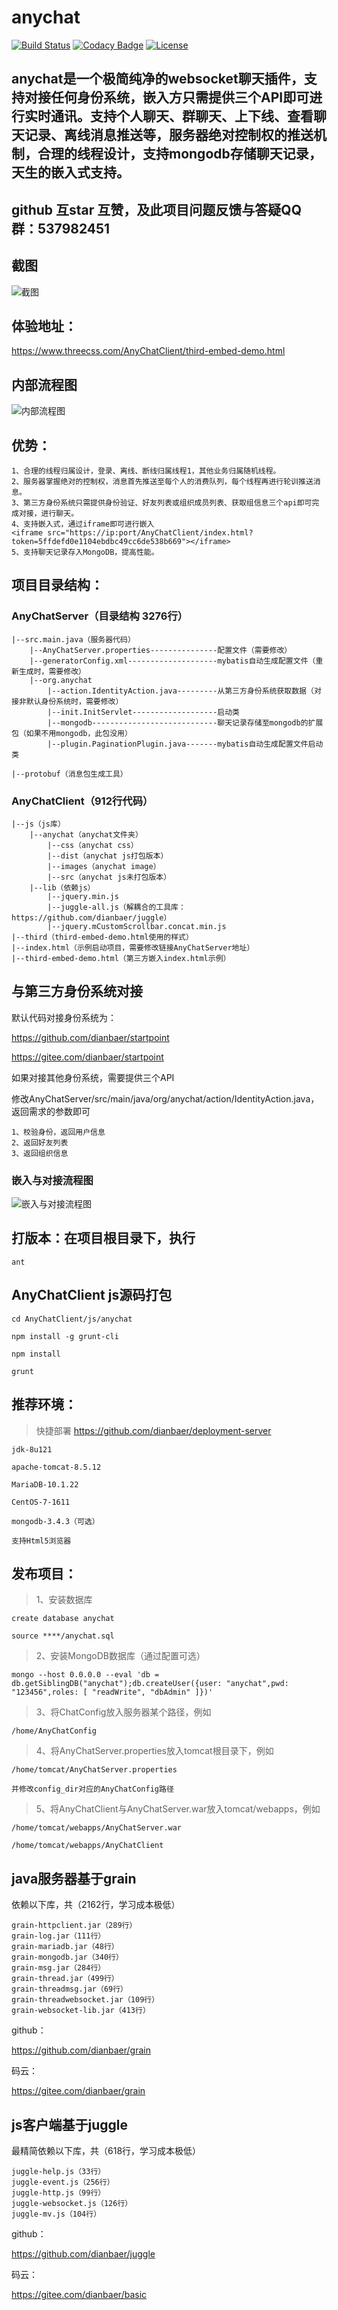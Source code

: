 # anychat


[![Build Status](https://travis-ci.org/dianbaer/anychat.svg?branch=master)](https://travis-ci.org/dianbaer/anychat)
[![Codacy Badge](https://api.codacy.com/project/badge/Grade/55abc0731cd44987ba8db1ef64badb22)](https://www.codacy.com/app/232365732/anychat?utm_source=github.com&amp;utm_medium=referral&amp;utm_content=dianbaer/anychat&amp;utm_campaign=Badge_Grade)
[![License](https://img.shields.io/badge/License-MIT-blue.svg)](LICENSE)


## anychat是一个极简纯净的websocket聊天插件，支持对接任何身份系统，嵌入方只需提供三个API即可进行实时通讯。支持个人聊天、群聊天、上下线、查看聊天记录、离线消息推送等，服务器绝对控制权的推送机制，合理的线程设计，支持mongodb存储聊天记录，天生的嵌入式支持。

## github 互star 互赞，及此项目问题反馈与答疑QQ群：537982451

## 截图

![截图](./anychatphoto.png "anychatphoto.png")


## 体验地址：

https://www.threecss.com/AnyChatClient/third-embed-demo.html

## 内部流程图

![内部流程图](./anychat.png "anychat.png")


## 优势：

	1、合理的线程归属设计，登录、离线、断线归属线程1，其他业务归属随机线程。
	2、服务器掌握绝对的控制权，消息首先推送至每个人的消费队列，每个线程再进行轮训推送消息。
	3、第三方身份系统只需提供身份验证、好友列表或组织成员列表、获取组信息三个api即可完成对接，进行聊天。
	4、支持嵌入式，通过iframe即可进行嵌入
	<iframe src="https://ip:port/AnyChatClient/index.html?token=5ffdefd0e1104ebdbc49cc6de538b669"></iframe>
	5、支持聊天记录存入MongoDB，提高性能。
	
	
## 项目目录结构：


### AnyChatServer（目录结构 3276行）

	|--src.main.java（服务器代码）
		|--AnyChatServer.properties---------------配置文件（需要修改）
		|--generatorConfig.xml--------------------mybatis自动生成配置文件（重新生成时，需要修改）
		|--org.anychat
			|--action.IdentityAction.java---------从第三方身份系统获取数据（对接非默认身份系统时，需要修改）
			|--init.InitServlet-------------------启动类
			|--mongodb----------------------------聊天记录存储至mongodb的扩展包（如果不用mongodb，此包没用）
			|--plugin.PaginationPlugin.java-------mybatis自动生成配置文件启动类
			
	|--protobuf（消息包生成工具）
	

### AnyChatClient（912行代码）

	|--js（js库）
		|--anychat（anychat文件夹）
			|--css（anychat css）
			|--dist（anychat js打包版本）
			|--images（anychat image）
			|--src（anychat js未打包版本）
		|--lib（依赖js）
			|--jquery.min.js
			|--juggle-all.js（解耦合的工具库：https://github.com/dianbaer/juggle）
			|--jquery.mCustomScrollbar.concat.min.js
	|--third（third-embed-demo.html使用的样式）
	|--index.html（示例启动项目，需要修改链接AnyChatServer地址）
	|--third-embed-demo.html（第三方嵌入index.html示例）
	

## 与第三方身份系统对接


默认代码对接身份系统为：

https://github.com/dianbaer/startpoint

https://gitee.com/dianbaer/startpoint


如果对接其他身份系统，需要提供三个API

修改AnyChatServer/src/main/java/org/anychat/action/IdentityAction.java，返回需求的参数即可

	1、校验身份，返回用户信息
	2、返回好友列表
	3、返回组织信息

	
### 嵌入与对接流程图

![嵌入与对接流程图](./anychatflow.png "anychatflow.png")


	
## 打版本：在项目根目录下，执行


	ant


## AnyChatClient js源码打包


	cd AnyChatClient/js/anychat
	
	npm install -g grunt-cli

	npm install
	
	grunt
	
	
## 推荐环境：

>快捷部署 https://github.com/dianbaer/deployment-server

	jdk-8u121

	apache-tomcat-8.5.12

	MariaDB-10.1.22

	CentOS-7-1611
	
	mongodb-3.4.3（可选）

	支持Html5浏览器
	
	
## 发布项目：


>1、安装数据库
	
	create database anychat
	
	source ****/anychat.sql
	
>2、安装MongoDB数据库（通过配置可选）

	mongo --host 0.0.0.0 --eval 'db = db.getSiblingDB("anychat");db.createUser({user: "anychat",pwd: "123456",roles: [ "readWrite", "dbAdmin" ]})'

>3、将ChatConfig放入服务器某个路径，例如
	
	/home/AnyChatConfig

>4、将AnyChatServer.properties放入tomcat根目录下，例如
	
	/home/tomcat/AnyChatServer.properties
	
	并修改config_dir对应的AnyChatConfig路径

>5、将AnyChatClient与AnyChatServer.war放入tomcat/webapps，例如
	
	/home/tomcat/webapps/AnyChatServer.war
	
	/home/tomcat/webapps/AnyChatClient
	
	

## java服务器基于grain

依赖以下库，共（2162行，学习成本极低）

	grain-httpclient.jar（289行）
	grain-log.jar（111行）
	grain-mariadb.jar（48行）
	grain-mongodb.jar（340行）
	grain-msg.jar（284行）
	grain-thread.jar（499行）
	grain-threadmsg.jar（69行）
	grain-threadwebsocket.jar（109行）
	grain-websocket-lib.jar（413行）

github：

https://github.com/dianbaer/grain

码云：

https://gitee.com/dianbaer/grain


## js客户端基于juggle

最精简依赖以下库，共（618行，学习成本极低）

	juggle-help.js（33行）
	juggle-event.js（256行）
	juggle-http.js（99行）
	juggle-websocket.js（126行）
	juggle-mv.js（104行）

github：

https://github.com/dianbaer/juggle

码云：

https://gitee.com/dianbaer/basic
	
	